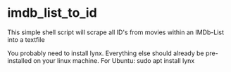 # imdb_list_to_id
This simple shell script will scrape all ID's from movies within an IMDb-List into a textfile


You probably need to install lynx. Everything else should already be pre-installed on your linux machine.
For Ubuntu: sudo apt install lynx
